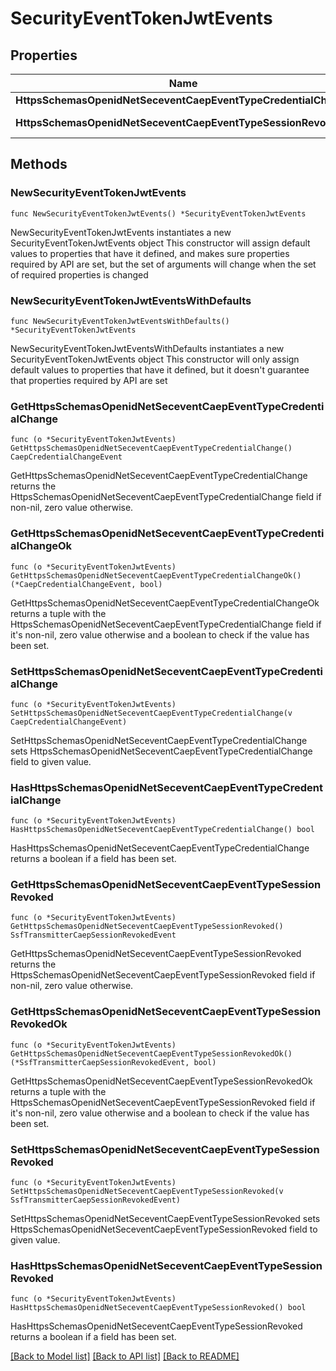 # SecurityEventTokenJwtEvents

## Properties

Name | Type | Description | Notes
------------ | ------------- | ------------- | -------------
**HttpsSchemasOpenidNetSeceventCaepEventTypeCredentialChange** | Pointer to [**CaepCredentialChangeEvent**](CaepCredentialChangeEvent.md) |  | [optional] 
**HttpsSchemasOpenidNetSeceventCaepEventTypeSessionRevoked** | Pointer to [**SsfTransmitterCaepSessionRevokedEvent**](SsfTransmitterCaepSessionRevokedEvent.md) |  | [optional] 

## Methods

### NewSecurityEventTokenJwtEvents

`func NewSecurityEventTokenJwtEvents() *SecurityEventTokenJwtEvents`

NewSecurityEventTokenJwtEvents instantiates a new SecurityEventTokenJwtEvents object
This constructor will assign default values to properties that have it defined,
and makes sure properties required by API are set, but the set of arguments
will change when the set of required properties is changed

### NewSecurityEventTokenJwtEventsWithDefaults

`func NewSecurityEventTokenJwtEventsWithDefaults() *SecurityEventTokenJwtEvents`

NewSecurityEventTokenJwtEventsWithDefaults instantiates a new SecurityEventTokenJwtEvents object
This constructor will only assign default values to properties that have it defined,
but it doesn't guarantee that properties required by API are set

### GetHttpsSchemasOpenidNetSeceventCaepEventTypeCredentialChange

`func (o *SecurityEventTokenJwtEvents) GetHttpsSchemasOpenidNetSeceventCaepEventTypeCredentialChange() CaepCredentialChangeEvent`

GetHttpsSchemasOpenidNetSeceventCaepEventTypeCredentialChange returns the HttpsSchemasOpenidNetSeceventCaepEventTypeCredentialChange field if non-nil, zero value otherwise.

### GetHttpsSchemasOpenidNetSeceventCaepEventTypeCredentialChangeOk

`func (o *SecurityEventTokenJwtEvents) GetHttpsSchemasOpenidNetSeceventCaepEventTypeCredentialChangeOk() (*CaepCredentialChangeEvent, bool)`

GetHttpsSchemasOpenidNetSeceventCaepEventTypeCredentialChangeOk returns a tuple with the HttpsSchemasOpenidNetSeceventCaepEventTypeCredentialChange field if it's non-nil, zero value otherwise
and a boolean to check if the value has been set.

### SetHttpsSchemasOpenidNetSeceventCaepEventTypeCredentialChange

`func (o *SecurityEventTokenJwtEvents) SetHttpsSchemasOpenidNetSeceventCaepEventTypeCredentialChange(v CaepCredentialChangeEvent)`

SetHttpsSchemasOpenidNetSeceventCaepEventTypeCredentialChange sets HttpsSchemasOpenidNetSeceventCaepEventTypeCredentialChange field to given value.

### HasHttpsSchemasOpenidNetSeceventCaepEventTypeCredentialChange

`func (o *SecurityEventTokenJwtEvents) HasHttpsSchemasOpenidNetSeceventCaepEventTypeCredentialChange() bool`

HasHttpsSchemasOpenidNetSeceventCaepEventTypeCredentialChange returns a boolean if a field has been set.

### GetHttpsSchemasOpenidNetSeceventCaepEventTypeSessionRevoked

`func (o *SecurityEventTokenJwtEvents) GetHttpsSchemasOpenidNetSeceventCaepEventTypeSessionRevoked() SsfTransmitterCaepSessionRevokedEvent`

GetHttpsSchemasOpenidNetSeceventCaepEventTypeSessionRevoked returns the HttpsSchemasOpenidNetSeceventCaepEventTypeSessionRevoked field if non-nil, zero value otherwise.

### GetHttpsSchemasOpenidNetSeceventCaepEventTypeSessionRevokedOk

`func (o *SecurityEventTokenJwtEvents) GetHttpsSchemasOpenidNetSeceventCaepEventTypeSessionRevokedOk() (*SsfTransmitterCaepSessionRevokedEvent, bool)`

GetHttpsSchemasOpenidNetSeceventCaepEventTypeSessionRevokedOk returns a tuple with the HttpsSchemasOpenidNetSeceventCaepEventTypeSessionRevoked field if it's non-nil, zero value otherwise
and a boolean to check if the value has been set.

### SetHttpsSchemasOpenidNetSeceventCaepEventTypeSessionRevoked

`func (o *SecurityEventTokenJwtEvents) SetHttpsSchemasOpenidNetSeceventCaepEventTypeSessionRevoked(v SsfTransmitterCaepSessionRevokedEvent)`

SetHttpsSchemasOpenidNetSeceventCaepEventTypeSessionRevoked sets HttpsSchemasOpenidNetSeceventCaepEventTypeSessionRevoked field to given value.

### HasHttpsSchemasOpenidNetSeceventCaepEventTypeSessionRevoked

`func (o *SecurityEventTokenJwtEvents) HasHttpsSchemasOpenidNetSeceventCaepEventTypeSessionRevoked() bool`

HasHttpsSchemasOpenidNetSeceventCaepEventTypeSessionRevoked returns a boolean if a field has been set.


[[Back to Model list]](../README.md#documentation-for-models) [[Back to API list]](../README.md#documentation-for-api-endpoints) [[Back to README]](../README.md)


